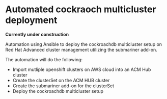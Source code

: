 # Automated cockraoch multicluster deployment
**Currently under construction**

Automation using Ansible to deploy the cockroachdb multicluster setup on Red Hat Advanced cluster management utilizing the submariner add-on.

The automation will do the following:
- Import mutliple openshift clusters on AWS cloud into an ACM Hub cluster
- Create the clusterSet on the ACM HUB cluster
- Create the submariner add-on for the clusterSet
- Deploy the cockroachdb multicluster setup
